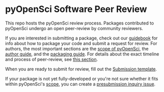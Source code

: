 # pyOpenSci Software Peer Review

This repo hosts the pyOpenSci review process. Packages contributed to pyOpenSci undergo an open peer-review by community reviewers. 

If you are interested in submitting a package, check out our [guidebook](https://www.pyopensci.org/dev_guide/intro.html) for info about how to package your code and submit a request for review. For authors, the most important sections are the [scope of pyOpenSci](https://www.pyopensci.org/dev_guide/peer_review/aims_scope.html), the [author guide](https://www.pyopensci.org/dev_guide/peer_review/author_guide.html), and the [packaging guide](https://www.pyopensci.org/dev_guide/packaging/packaging_guide.html). For details about the exact timeline and process of peer-review, see [this section](https://www.pyopensci.org/dev_guide/peer_review/peer_review_proc.html).

When you are ready to submit for review, fill out the [Submission template](https://github.com/pyOpenSci/software-review/issues/new?assignees=&labels=&template=submit-software-for-review.md&title=). 

If your package is not yet fully-developed or you're not sure whether it fits within pyOpenSci's [scope](https://www.pyopensci.org/dev_guide/peer_review/aims_scope.html), you can create a [presubmission inquiry issue](https://github.com/pyOpenSci/software-review/issues/new?assignees=&labels=&template=presubmission-inquiry.md&title=).


